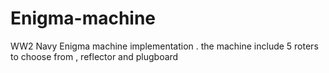 # Enigma-machine
WW2 Navy Enigma machine implementation . the machine include 5 roters to choose from , reflector and plugboard

